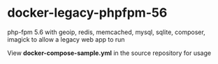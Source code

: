 # docker-legacy-phpfpm-56
php-fpm 5.6 with geoip, redis, memcached, mysql, sqlite, composer, imagick to allow a legacy web app to run

View **docker-compose-sample.yml** in the source repository for usage
